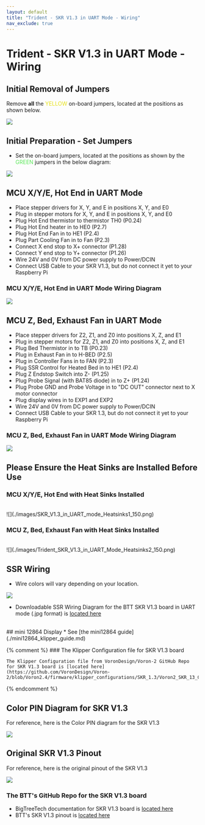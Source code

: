 ```yaml
---
layout: default
title: "Trident - SKR V1.3 in UART Mode - Wiring"
nav_exclude: true
---
```


# Trident - SKR V1.3 in UART Mode - Wiring

## Initial Removal of Jumpers

Remove **all** the <span style="color: #e6e114;">YELLOW</span> on-board jumpers, located at the positions as shown below.

![](./images/SKR_V1.3_PREP-Removal_150.png)

## Initial Preparation - Set Jumpers

* Set the on-board jumpers, located at the positions as shown by the <span style="color: #5ce75a;">GREEN</span> jumpers in the below diagram:

![](./images/SKR_V1.3_in_UART_mode_PREP_150.png)

## MCU X/Y/E, Hot End in UART Mode

* Place stepper drivers for X, Y, and E in positions X, Y, and E0
* Plug in stepper motors for X, Y, and E in positions X, Y, and E0
* Plug Hot End thermistor to thermistor TH0 (P0.24)
* Plug Hot End heater in to HE0 (P2.7)
* Plug Hot End Fan in to HE1 (P2.4)
* Plug Part Cooling Fan in to Fan (P2.3)
* Connect X end stop to X+ connector (P1.28)
* Connect Y end stop to Y+ connector (P1.26)
* Wire 24V and 0V from DC power supply to Power/DCIN
* Connect USB Cable to your SKR V1.3, but do not connect it yet to your Raspberry Pi

### MCU X/Y/E, Hot End in UART Mode Wiring Diagram

![](./images/Trident_Wiring_Diagram_BTT_SKRV1.3_XYE_in_UART_mode_150.jpg)

## MCU Z, Bed, Exhaust Fan in UART Mode

* Place stepper drivers for Z2, Z1, and Z0 into positions X, Z, and E1
* Plug in stepper motors for Z2, Z1, and Z0 into positions X, Z, and E1
* Plug Bed Thermistor in to TB (P0.23)
* Plug in Exhaust Fan in to H-BED (P2.5)
* Plug in Controller Fans in to FAN (P2.3)
* Plug SSR Control for Heated Bed in to HE1 (P2.4)
* Plug Z Endstop Switch into Z- (P1.25)
* Plug Probe Signal (with BAT85 diode) in to Z+ (P1.24)
* Plug Probe GND and Probe Voltage in to "DC OUT" connector next to X motor connector
* Plug display wires in to EXP1 and EXP2
* Wire 24V and 0V from DC power supply to Power/DCIN
* Connect USB Cable to your SKR 1.3, but do not connect it yet to your Raspberry Pi

### MCU Z, Bed, Exhaust Fan in UART Mode Wiring Diagram

![](./images/Trident_Wiring_Diagram_BTT_SKRV1.3_Z_in_UART_mode_150.jpg)

## Please Ensure the Heat Sinks are Installed Before Use

### MCU X/Y/E, Hot End with Heat Sinks Installed
<br />
![](./images/SKR_V1.3_in_UART_mode_Heatsinks1_150.png)

### MCU Z, Bed, Exhaust Fan with Heat Sinks Installed
<br />
![](./images/Trident_SKR_V1.3_in_UART_Mode_Heatsinks2_150.png)

## SSR Wiring

* Wire colors will vary depending on your location.

![](./images/btt-SKRV1.3inUART-ssr-wiring.png)

* Downloadable SSR Wiring Diagram for the BTT SKR V1.3 board in UART mode (.jpg format) is [located here](./images/btt-SKRV1.3inUART-ssr-wiring.png)
<br>
## mini 12864 Display
* See [the mini12864 guide](./mini12864_klipper_guide.md)

{% comment %}
    ### The Klipper Configuration file for SKR V1.3 board 

    The Klipper Configuration file from VoronDesign/Voron-2 GitHub Repo for SKR V1.3 board is [located here](https://github.com/VoronDesign/Voron-2/blob/Voron2.4/firmware/klipper_configurations/SKR_1.3/Voron2_SKR_13_Config.cfg)

{% endcomment %}
## Color PIN Diagram for SKR V1.3
For reference, here is the Color PIN diagram for the SKR V1.3

![](./images/SKRV1.3_Colored_PIN_Diagram_300.jpg)

## Original SKR V1.3 Pinout

For reference, here is the original pinout of the SKR V1.3

![](./images/original-SKR-V1.3-PIN_150.jpg)

### The BTT's GitHub Repo for the SKR V1.3 board
* BigTreeTech documentation for SKR V1.3 board is [located here](https://github.com/bigtreetech/BIGTREETECH-SKR-V1.3/tree/master/BTT%20SKR%20V1.3) 
* BTT's SKR V1.3 pinout is [located here](https://github.com/bigtreetech/BIGTREETECH-SKR-V1.3/blob/master/BTT%20SKR%20V1.3/hardware/SKR-V1.3-PIN.pdf)
